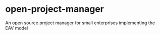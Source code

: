 open-project-manager
====================

An open source project manager for small enterprises implementing the EAV model
